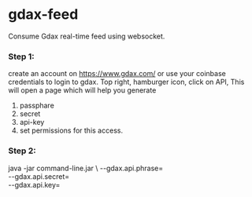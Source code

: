 # gdax-feed

Consume Gdax real-time feed using websocket.

### Step 1: 
create an account on https://www.gdax.com/ or use your coinbase credentials to login to gdax. 
Top right, hamburger icon, click on API, This will open a page which will help you generate
1. passphare
2. secret
3. api-key
4. set permissions for this access.

### Step 2:
java -jar command-line.jar \ 
      --gdax.api.phrase=<your-gdax-passphrase> \
      --gdax.api.secret=<your-gdax-secret> \
      --gdax.api.key=<your-gdax-key>
